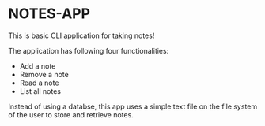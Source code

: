 # NOTES-APP

This is basic CLI application for taking notes!

The application has following four functionalities:
* Add a note
* Remove a note
* Read a note
* List all notes

Instead of using a databse, this app uses a simple text file on the file system of the user to store and retrieve notes.